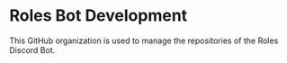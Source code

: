# Roles Bot Development
This GitHub organization is used to manage the repositories of the Roles Discord Bot.
